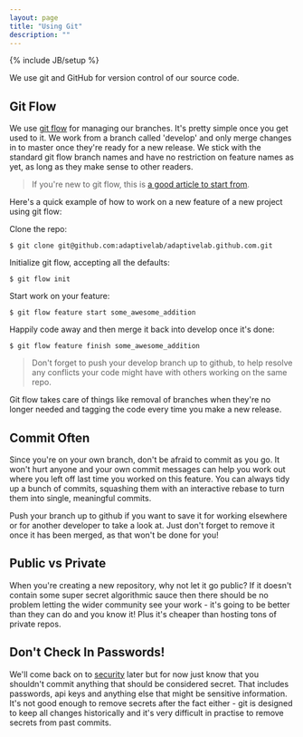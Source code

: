 ```yaml
---
layout: page
title: "Using Git"
description: ""
---
```

{% include JB/setup %}


We use git and GitHub for version control of our source code.


Git Flow
--------

We use [git flow](https://github.com/nvie/gitflow) for managing our branches.  It's pretty simple once you get used to it.  We work from a branch called 'develop' and only merge changes in to master once they're ready for a new release.  We stick with the standard git flow branch names and have no restriction on feature names as yet, as long as they make sense to other readers.

> If you're new to git flow, this is [a good article to start from](http://jeffkreeftmeijer.com/2010/why-arent-you-using-git-flow/).

Here's a quick example of how to work on a new feature of a new project using git flow:

Clone the repo:

    $ git clone git@github.com:adaptivelab/adaptivelab.github.com.git

Initialize git flow, accepting all the defaults:

    $ git flow init

Start work on your feature:

    $ git flow feature start some_awesome_addition

Happily code away and then merge it back into develop once it's done:

    $ git flow feature finish some_awesome_addition


> Don't forget to push your develop branch up to github, to help resolve any conflicts your code might have with others working on the same repo.

Git flow takes care of things like removal of branches when they're no longer needed and tagging the code every time you make a new release.


Commit Often
------------

Since you're on your own branch, don't be afraid to commit as you go.  It won't hurt anyone and your own commit messages can help you work out where you left off last time you worked on this feature.  You can always tidy up a bunch of commits, squashing them with an interactive rebase to turn them into single, meaningful commits.

Push your branch up to github if you want to save it for working elsewhere or for another developer to take a look at.  Just don't forget to remove it once it has been merged, as that won't be done for you!


Public vs Private
------------------

When you're creating a new repository, why not let it go public?  If it doesn't contain some super secret algorithmic sauce then there should be no problem letting the wider community see your work - it's going to be better than they can do and you know it!  Plus it's cheaper than hosting tons of private repos.


Don't Check In Passwords!
------------------------

We'll come back on to [security](/pages/security.html) later but for now just know that you shouldn't commit anything that should be considered secret.  That includes passwords, api keys and anything else that might be sensitive information.  It's not good enough to remove secrets after the fact either - git is designed to keep all changes historically and it's very difficult in practise to remove secrets from past commits.
